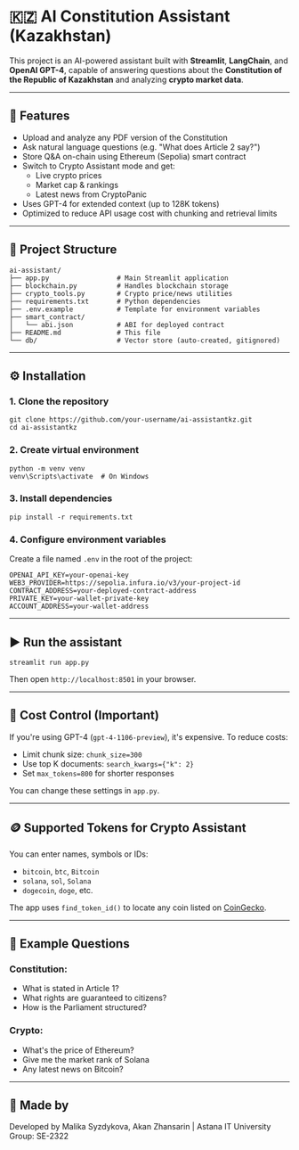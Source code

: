 # 🇰🇿 AI Constitution Assistant (Kazakhstan)

This project is an AI-powered assistant built with **Streamlit**, **LangChain**, and **OpenAI GPT-4**, capable of answering questions about the **Constitution of the Republic of Kazakhstan** and analyzing **crypto market data**.

---

## 🚀 Features

- Upload and analyze any PDF version of the Constitution
- Ask natural language questions (e.g. "What does Article 2 say?")
- Store Q&A on-chain using Ethereum (Sepolia) smart contract
- Switch to Crypto Assistant mode and get:
  - Live crypto prices
  - Market cap & rankings
  - Latest news from CryptoPanic
- Uses GPT-4 for extended context (up to 128K tokens)
- Optimized to reduce API usage cost with chunking and retrieval limits

---

## 📂 Project Structure

```
ai-assistant/
├── app.py                 # Main Streamlit application
├── blockchain.py          # Handles blockchain storage
├── crypto_tools.py        # Crypto price/news utilities
├── requirements.txt       # Python dependencies
├── .env.example           # Template for environment variables
├── smart_contract/
│   └── abi.json           # ABI for deployed contract
├── README.md              # This file
└── db/                    # Vector store (auto-created, gitignored)
```

---

## ⚙️ Installation

### 1. Clone the repository

```
git clone https://github.com/your-username/ai-assistantkz.git
cd ai-assistantkz
```

### 2. Create virtual environment

```
python -m venv venv
venv\Scripts\activate  # On Windows
```

### 3. Install dependencies

```
pip install -r requirements.txt
```

### 4. Configure environment variables

Create a file named `.env` in the root of the project:

```
OPENAI_API_KEY=your-openai-key
WEB3_PROVIDER=https://sepolia.infura.io/v3/your-project-id
CONTRACT_ADDRESS=your-deployed-contract-address
PRIVATE_KEY=your-wallet-private-key
ACCOUNT_ADDRESS=your-wallet-address
```

---

## ▶️ Run the assistant

```
streamlit run app.py
```

Then open `http://localhost:8501` in your browser.

---

## 💸 Cost Control (Important)

If you're using GPT-4 (`gpt-4-1106-preview`), it's expensive. To reduce costs:

- Limit chunk size: `chunk_size=300`
- Use top K documents: `search_kwargs={"k": 2}`
- Set `max_tokens=800` for shorter responses

You can change these settings in `app.py`.

---

## 🪙 Supported Tokens for Crypto Assistant

You can enter names, symbols or IDs:
- `bitcoin`, `btc`, `Bitcoin`
- `solana`, `sol`, `Solana`
- `dogecoin`, `doge`, etc.

The app uses `find_token_id()` to locate any coin listed on [CoinGecko](https://coingecko.com).

---

## 📄 Example Questions

### Constitution:
- What is stated in Article 1?
- What rights are guaranteed to citizens?
- How is the Parliament structured?

### Crypto:
- What's the price of Ethereum?
- Give me the market rank of Solana
- Any latest news on Bitcoin?

---

## 🧠 Made by

Developed by Malika Syzdykova, Akan Zhansarin | Astana IT University  
Group: SE-2322
